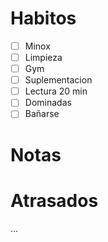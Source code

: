 # Habitos

- [ ] Minox
- [ ] Limpieza
- [ ] Gym
- [ ] Suplementacion
- [ ] Lectura 20 min
- [ ] Dominadas
- [ ] Bañarse

# Notas

# Atrasados

...
